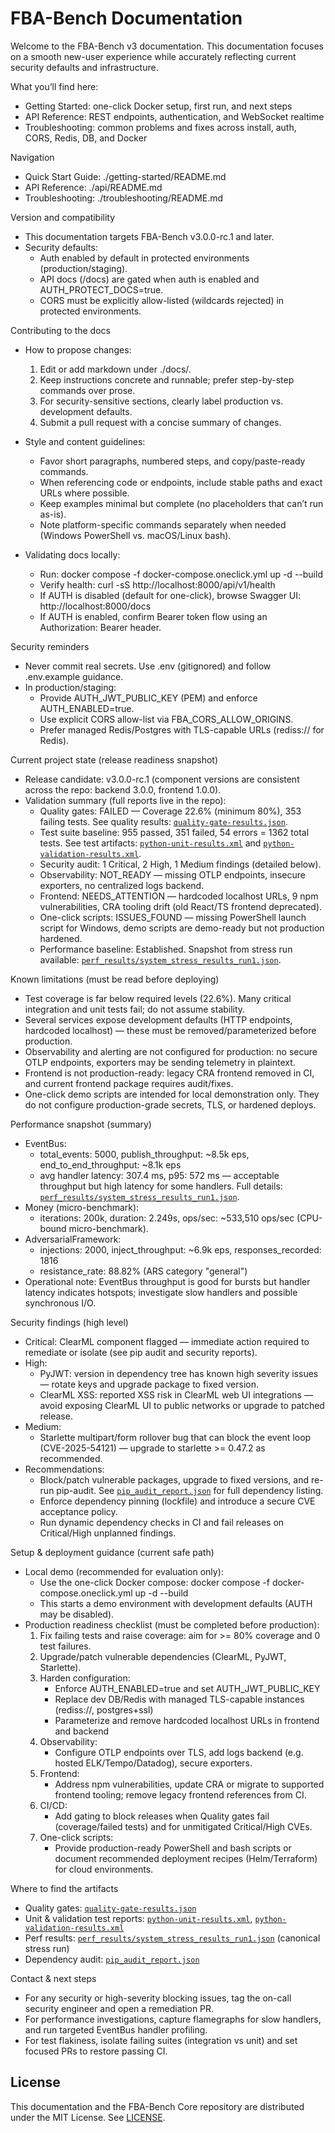 # FBA-Bench Documentation

Welcome to the FBA-Bench v3 documentation. This documentation focuses on a smooth new-user experience while accurately reflecting current security defaults and infrastructure.

What you’ll find here:
- Getting Started: one-click Docker setup, first run, and next steps
- API Reference: REST endpoints, authentication, and WebSocket realtime
- Troubleshooting: common problems and fixes across install, auth, CORS, Redis, DB, and Docker

Navigation
- Quick Start Guide: ./getting-started/README.md
- API Reference: ./api/README.md
- Troubleshooting: ./troubleshooting/README.md

Version and compatibility
- This documentation targets FBA-Bench v3.0.0-rc.1 and later.
- Security defaults:
  - Auth enabled by default in protected environments (production/staging).
  - API docs (/docs) are gated when auth is enabled and AUTH_PROTECT_DOCS=true.
  - CORS must be explicitly allow-listed (wildcards rejected) in protected environments.

Contributing to the docs
- How to propose changes:
  1) Edit or add markdown under ./docs/.
  2) Keep instructions concrete and runnable; prefer step-by-step commands over prose.
  3) For security-sensitive sections, clearly label production vs. development defaults.
  4) Submit a pull request with a concise summary of changes.

- Style and content guidelines:
  - Favor short paragraphs, numbered steps, and copy/paste-ready commands.
  - When referencing code or endpoints, include stable paths and exact URLs where possible.
  - Keep examples minimal but complete (no placeholders that can’t run as-is).
  - Note platform-specific commands separately when needed (Windows PowerShell vs. macOS/Linux bash).

- Validating docs locally:
  - Run: docker compose -f docker-compose.oneclick.yml up -d --build
  - Verify health: curl -sS http://localhost:8000/api/v1/health
  - If AUTH is disabled (default for one-click), browse Swagger UI: http://localhost:8000/docs
  - If AUTH is enabled, confirm Bearer token flow using an Authorization: Bearer <JWT> header.

Security reminders
- Never commit real secrets. Use .env (gitignored) and follow .env.example guidance.
- In production/staging:
  - Provide AUTH_JWT_PUBLIC_KEY (PEM) and enforce AUTH_ENABLED=true.
  - Use explicit CORS allow-list via FBA_CORS_ALLOW_ORIGINS.
  - Prefer managed Redis/Postgres with TLS-capable URLs (rediss:// for Redis).

Current project state (release readiness snapshot)
- Release candidate: v3.0.0-rc.1 (component versions are consistent across the repo: backend 3.0.0, frontend 1.0.0).
- Validation summary (full reports live in the repo):
  - Quality gates: FAILED — Coverage 22.6% (minimum 80%), 353 failing tests. See quality results: [`quality-gate-results.json`](quality-gate-results.json:1).
  - Test suite baseline: 955 passed, 351 failed, 54 errors = 1362 total tests. See test artifacts: [`python-unit-results.xml`](python-unit-results.xml:1) and [`python-validation-results.xml`](python-validation-results.xml:1).
  - Security audit: 1 Critical, 2 High, 1 Medium findings (detailed below).
  - Observability: NOT_READY — missing OTLP endpoints, insecure exporters, no centralized logs backend.
  - Frontend: NEEDS_ATTENTION — hardcoded localhost URLs, 9 npm vulnerabilities, CRA tooling drift (old React/TS frontend deprecated).
  - One-click scripts: ISSUES_FOUND — missing PowerShell launch script for Windows, demo scripts are demo-ready but not production hardened.
  - Performance baseline: Established. Snapshot from stress run available: [`perf_results/system_stress_results_run1.json`](perf_results/system_stress_results_run1.json:1).

Known limitations (must be read before deploying)
- Test coverage is far below required levels (22.6%). Many critical integration and unit tests fail; do not assume stability.
- Several services expose development defaults (HTTP endpoints, hardcoded localhost) — these must be removed/parameterized before production.
- Observability and alerting are not configured for production: no secure OTLP endpoints, exporters may be sending telemetry in plaintext.
- Frontend is not production-ready: legacy CRA frontend removed in CI, and current frontend package requires audit/fixes.
- One-click demo scripts are intended for local demonstration only. They do not configure production-grade secrets, TLS, or hardened deploys.

Performance snapshot (summary)
- EventBus:
  - total_events: 5000, publish_throughput: ~8.5k eps, end_to_end_throughput: ~8.1k eps
  - avg handler latency: 307.4 ms, p95: 572 ms — acceptable throughput but high latency for some handlers. Full details: [`perf_results/system_stress_results_run1.json`](perf_results/system_stress_results_run1.json:1).
- Money (micro-benchmark):
  - iterations: 200k, duration: 2.249s, ops/sec: ~533,510 ops/sec (CPU-bound micro-benchmark).
- AdversarialFramework:
  - injections: 2000, inject_throughput: ~6.9k eps, responses_recorded: 1816
  - resistance_rate: 88.82% (ARS category "general")
- Operational note: EventBus throughput is good for bursts but handler latency indicates hotspots; investigate slow handlers and possible synchronous I/O.

Security findings (high level)
- Critical: ClearML component flagged — immediate action required to remediate or isolate (see pip audit and security reports).
- High:
  - PyJWT: version in dependency tree has known high severity issues — rotate keys and upgrade package to fixed version.
  - ClearML XSS: reported XSS risk in ClearML web UI integrations — avoid exposing ClearML UI to public networks or upgrade to patched release.
- Medium:
  - Starlette multipart/form rollover bug that can block the event loop (CVE-2025-54121) — upgrade to starlette >= 0.47.2 as recommended.
- Recommendations:
  - Block/patch vulnerable packages, upgrade to fixed versions, and re-run pip-audit. See [`pip_audit_report.json`](pip_audit_report.json:1) for full dependency listing.
  - Enforce dependency pinning (lockfile) and introduce a secure CVE acceptance policy.
  - Run dynamic dependency checks in CI and fail releases on Critical/High unplanned findings.

Setup & deployment guidance (current safe path)
- Local demo (recommended for evaluation only):
  - Use the one-click Docker compose: docker compose -f docker-compose.oneclick.yml up -d --build
  - This starts a demo environment with development defaults (AUTH may be disabled).
- Production readiness checklist (must be completed before production):
  1) Fix failing tests and raise coverage: aim for >= 80% coverage and 0 test failures.
  2) Upgrade/patch vulnerable dependencies (ClearML, PyJWT, Starlette).
  3) Harden configuration:
     - Enforce AUTH_ENABLED=true and set AUTH_JWT_PUBLIC_KEY
     - Replace dev DB/Redis with managed TLS-capable instances (rediss://, postgres+ssl)
     - Parameterize and remove hardcoded localhost URLs in frontend and backend
  4) Observability:
     - Configure OTLP endpoints over TLS, add logs backend (e.g. hosted ELK/Tempo/Datadog), secure exporters.
  5) Frontend:
     - Address npm vulnerabilities, update CRA or migrate to supported frontend tooling; remove legacy frontend references from CI.
  6) CI/CD:
     - Add gating to block releases when Quality gates fail (coverage/failed tests) and for unmitigated Critical/High CVEs.
  7) One-click scripts:
     - Provide production-ready PowerShell and bash scripts or document recommended deployment recipes (Helm/Terraform) for cloud environments.

Where to find the artifacts
- Quality gates: [`quality-gate-results.json`](quality-gate-results.json:1)
- Unit & validation test reports: [`python-unit-results.xml`](python-unit-results.xml:1), [`python-validation-results.xml`](python-validation-results.xml:1)
- Perf results: [`perf_results/system_stress_results_run1.json`](perf_results/system_stress_results_run1.json:1) (canonical stress run)
- Dependency audit: [`pip_audit_report.json`](pip_audit_report.json:1)

Contact & next steps
- For any security or high-severity blocking issues, tag the on-call security engineer and open a remediation PR.
- For performance investigations, capture flamegraphs for slow handlers, and run targeted EventBus handler profiling.
- For test flakiness, isolate failing suites (integration vs unit) and set focused PRs to restore passing CI.

## License
This documentation and the FBA-Bench Core repository are distributed under the MIT License. See [LICENSE](../LICENSE).
